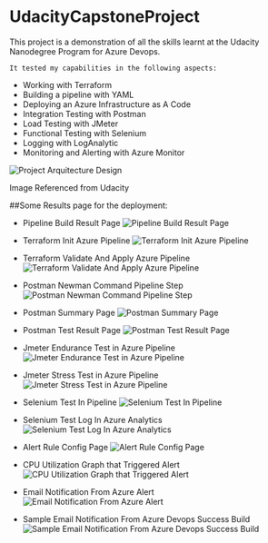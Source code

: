 # UdacityCapstoneProject

This project is a demonstration of all the skills learnt at the Udacity Nanodegree Program for Azure Devops.

`It tested my capabilities in the following aspects:`

* Working with Terraform
* Building a pipeline with YAML
* Deploying an Azure Infrastructure as A Code
* Integration Testing with Postman
* Load Testing with JMeter
* Functional Testing with Selenium
* Logging with LogAnalytic
* Monitoring and Alerting with Azure Monitor

![Project Arquitecture Design](images/project_overview.png?raw=true "CD/CI Arquitecture")

Image Referenced from Udacity

##Some Results page for the deployment:

* Pipeline Build Result Page
![Pipeline Build Result Page](images/PipelineBuildResultPage.jpg?raw=true "Pipeline Build Result Page")

* Terraform Init Azure Pipeline
![Terraform Init Azure Pipeline](images/TerraformInitAzurePipeline.jpg?raw=true "Terraform Init Azure Pipeline")

* Terraform Validate And Apply Azure Pipeline
![Terraform Validate And Apply Azure Pipeline](images/TerraformValidateAndApplyAzurePipeline.jpg?raw=true "Terraform Validate And Apply Azure Pipeline")

* Postman Newman Command Pipeline Step
![Postman Newman Command Pipeline Step](images/PostmanNewmanCommandPipelineStep.jpg?raw=true "Postman Newman Command Pipeline Step")

* Postman Summary Page
![Postman Summary Page](images/PostmanSummaryPage.jpg?raw=true "Postman Summary Page")

* Postman Test Result Page
![Postman Test Result Page](images/PostmanTestResultPage.jpg?raw=true "Postman Test Result Page")

* Jmeter Endurance Test in Azure Pipeline
![Jmeter Endurance Test in Azure Pipeline](images/JmeterEnduranceTestAzurePipeline.jpg?raw=true "Jmeter Endurance Test in Azure Pipeline")

* Jmeter Stress Test in Azure Pipeline
![Jmeter Stress Test in Azure Pipeline](images/JmeterStressTestAzurePipeline.jpg?raw=true "Jmeter Stress Test in Azure Pipeline")

* Selenium Test In Pipeline
![Selenium Test In Pipeline](images/SeleniumTestInPipeline.jpg?raw=true "Selenium Test In Pipeline")

* Selenium Test Log In Azure Analytics
![Selenium Test Log In Azure Analytics](images/SeleniumTestLogInAzureAnalytics.jpg?raw=true "Selenium Test Log In Azure Analytic")

* Alert Rule Config Page
![Alert Rule Config Page](images/AlertRuleConfigPage.jpg?raw=true "Alert Rule Config Page")

* CPU Utilization Graph that Triggered Alert
![CPU Utilization Graph that Triggered Alert](images/CPUUtilizationGraph.jpg?raw=true "CPU Utilization Graph")

* Email Notification From Azure Alert
![Email Notification From Azure Alert](images/EmailAlertFromAzureAlert.jpg?raw=true "Email Notification From Azure Alert")

* Sample Email Notification From Azure Devops Success Build
![Sample Email Notification From Azure Devops Success Build](images/EmailAlertFromAzureDevopsSuccessBuild.jpg?raw=true "Sample Email Notification From Azure Devops Success Build")


